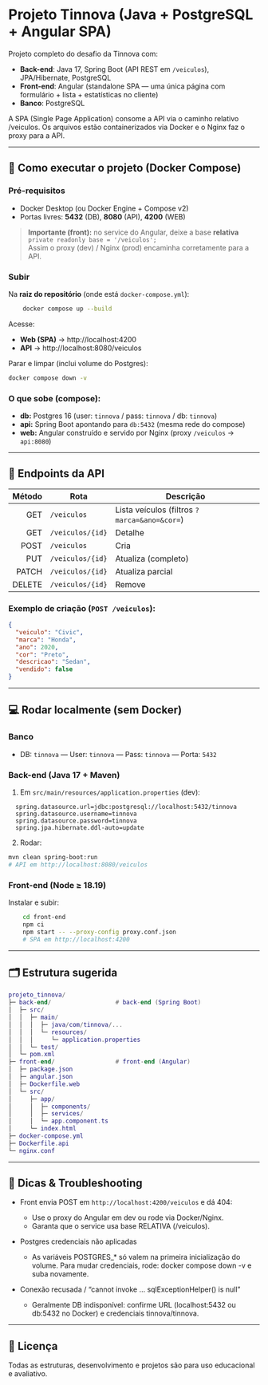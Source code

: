 # Projeto Tinnova (Java + PostgreSQL + Angular SPA)

Projeto completo do desafio da Tinnova com:
- **Back-end**: Java 17, Spring Boot (API REST em `/veiculos`), JPA/Hibernate, PostgreSQL  
- **Front-end**: Angular (standalone SPA — uma única página com formulário + lista + estatísticas no cliente)  
- **Banco**: PostgreSQL

A SPA (Single Page Application) consome a API via o caminho relativo /veiculos.
Os arquivos estão containerizados via Docker e o Nginx faz o proxy para a API.

---

## 🚀 Como executar o projeto (Docker Compose)

### Pré-requisitos
- Docker Desktop (ou Docker Engine + Compose v2)
- Portas livres: **5432** (DB), **8080** (API), **4200** (WEB)

> **Importante (front):** no service do Angular, deixe a base **relativa**  
> `private readonly base = '/veiculos';`  
> Assim o proxy (dev) / Nginx (prod) encaminha corretamente para a API.

### Subir
Na **raiz do repositório** (onde está `docker-compose.yml`):

```bash
    docker compose up --build
```

Acesse:
- **Web (SPA)** → http://localhost:4200
- **API** → http://localhost:8080/veiculos

Parar e limpar (inclui volume do Postgres):

```bash
docker compose down -v
```

### O que sobe (compose):
- **db:** Postgres 16 (user: `tinnova` / pass: `tinnova` / db: `tinnova`)
- **api:** Spring Boot apontando para `db:5432` (mesma rede do compose)
- **web:** Angular construído e servido por Nginx (proxy `/veiculos` → `api:8080`)

---
## 📡 Endpoints da API

| Método | Rota             | Descrição                                    |
| -----: | ---------------- | -------------------------------------------- |
|    GET | `/veiculos`      | Lista veículos (filtros `?marca=&ano=&cor=`) |
|    GET | `/veiculos/{id}` | Detalhe                                      |
|   POST | `/veiculos`      | Cria                                         |
|    PUT | `/veiculos/{id}` | Atualiza (completo)                          |
|  PATCH | `/veiculos/{id}` | Atualiza parcial                             |
| DELETE | `/veiculos/{id}` | Remove                                       |


### Exemplo de criação (`POST /veiculos`):
```json
{
  "veiculo": "Civic",
  "marca": "Honda",
  "ano": 2020,
  "cor": "Preto",
  "descricao": "Sedan",
  "vendido": false
}
```

---
## 💻 Rodar localmente (sem Docker)

### Banco
- DB: `tinnova` — User: `tinnova` — Pass: `tinnova` — Porta: `5432`

### Back-end (Java 17 + Maven)
1) Em `src/main/resources/application.properties` (dev):
```properties
  spring.datasource.url=jdbc:postgresql://localhost:5432/tinnova
  spring.datasource.username=tinnova
  spring.datasource.password=tinnova
  spring.jpa.hibernate.ddl-auto=update
```

2) Rodar:
```bash
mvn clean spring-boot:run
# API em http://localhost:8080/veiculos
```

### Front-end (Node ≥ 18.19)

Instalar e subir:

```bash
    cd front-end
    npm ci
    npm start -- --proxy-config proxy.conf.json
    # SPA em http://localhost:4200
```
---
## 🗂️ Estrutura sugerida

```lua
projeto_tinnova/
├─ back-end/                  # back-end (Spring Boot)
│  ├─ src/
│  │  ├─ main/
│  │  │  ├─ java/com/tinnova/...
│  │  │  └─ resources/
│  │  │     └─ application.properties
│  │  └─ test/
│  └─ pom.xml
├─ front-end/                 # front-end (Angular)
│  ├─ package.json
│  ├─ angular.json
│  ├─ Dockerfile.web
│  └─ src/
│     ├─ app/
│     │  ├─ components/
│     │  ├─ services/
│     │  └─ app.component.ts
│     └─ index.html
├─ docker-compose.yml
├─ Dockerfile.api
└─ nginx.conf
```

---
## 🧰 Dicas & Troubleshooting

- Front envia POST em `http://localhost:4200/veiculos` e dá 404:
  - Use o proxy do Angular em dev ou rode via Docker/Nginx. 
  - Garanta que o service usa base RELATIVA (/veiculos).

- Postgres credenciais não aplicadas 
  - As variáveis POSTGRES_* só valem na primeira inicialização do volume.
      Para mudar credenciais, rode: docker compose down -v e suba novamente.

- Conexão recusada / “cannot invoke … sqlExceptionHelper() is null” 
  - Geralmente DB indisponível: confirme URL (localhost:5432 ou db:5432 no Docker)
      e credenciais tinnova/tinnova.

---
## 📜 Licença
Todas as estruturas, desenvolvimento e projetos são para uso educacional e avaliativo.

